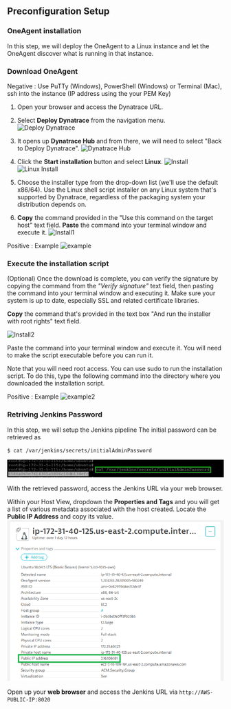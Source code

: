 ## Preconfiguration Setup

### OneAgent installation

In this step, we will deploy the OneAgent to a Linux instance and let the OneAgent discover what is running in that instance.

### Download OneAgent

Negative
: Use PuTTy (Windows), PowerShell (Windows) or Terminal (Mac), ssh into the instance (IP address using the your PEM Key)

1. Open your browser and access the Dynatrace URL.

1. Select **Deploy Dynatrace** from the navigation menu.
![Deploy Dynatrace](./images/DD.png)

1. It opens up **Dynatrace Hub** and from there, we will need to select "Back to Deploy Dynatrace".
![Dynatrace Hub](./images/hub.png)

1. Click the **Start installation** button and select **Linux**.
![Install](./images/Start_install.png)
![Linux Install](./images/Linux_install.png)

1. Choose the installer type from the drop-down list (we'll use the default x86/64). Use the Linux shell script installer on any Linux system that's supported by Dynatrace, regardless of the packaging system your distribution depends on.

1. **Copy** the command provided in the "Use this command on the target host" text field. **Paste** the command into your terminal window and execute it.
![Install1](./images/Install1.png)

Positive
: Example
![example](./images/Example.png)

### Execute the installation script

(Optional) Once the download is complete, you can verify the signature by copying the command from the *"Verify signature"* text field, then pasting the command into your terminal window and executing it. Make sure your system is up to date, especially SSL and related certificate libraries.

**Copy** the command that's provided in the text box "And run the installer with root rights" text field.

![Install2](./images/Install2.png)

Paste the command into your terminal window and execute it. You will need to make the script executable before you can run it.

Note that you will need root access. You can use sudo to run the installation script. To do this, type the following command into the directory where you downloaded the installation script.

Positive
: Example
![example2](./images/example1.png)


### Retriving Jenkins Password
In this step, we will setup the Jenkins pipeline
The initial password can be retrieved as
```
$ cat /var/jenkins/secrets/initialAdminPassword
```
![preconfig-2](../../assets/images/preconfig-2.png)

With the retrieved password, access the Jenkins URL via your web browser.

Within your Host View, dropdown the **Properties and Tags** and you will get a list of various metadata associated with the host created. Locate the **Public IP Address** and copy its value.
![preconfig-3](../../assets/images/preconfig-3.png)

Open up your **web browser** and access the Jenkins URL via `http://AWS-PUBLIC-IP:8020`

